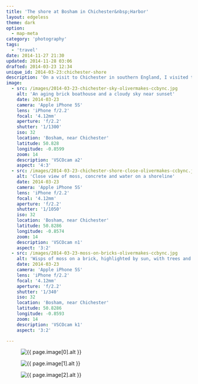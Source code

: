 ```yaml
---
title: 'The shore at Bosham in Chichester&nbsp;Harbor'
layout: edgeless
theme: dark
option:
  - map-meta
category: 'photography'
tags:
  - 'travel'
date: 2014-11-27 21:30
updated: 2014-11-28 03:06
drafted: 2014-03-23 12:34
unique_id: 2014-03-23:chichester-shore
description: 'On a visit to Chichester in southern England, I visited the waterside at Bosham.'
image:
  - src: /images/2014-03-23-chichester-sky-olivermakes-ccbync.jpg
    alt: 'An aging brick boathouse and a cloudy sky near sunset'
    date: 2014-03-23
    camera: 'Apple iPhone 5S'
    lens: 'iPhone f/2.2'
    focal: '4.12mm'
    aperture: 'f/2.2'
    shutter: '1/1300'
    iso: 32
    location: 'Bosham, near Chichester'
    latitude: 50.828
    longitude: -0.8599
    zoom: 14
    description: 'VSCOcam a2'
    aspect: '4:3'
  - src: /images/2014-03-23-chichester-shore-close-olivermakes-ccbync.jpg
    alt: 'Close view of moss, concrete and water on a shoreline'
    date: 2014-03-23
    camera: 'Apple iPhone 5S'
    lens: 'iPhone f/2.2'
    focal: '4.12mm'
    aperture: 'f/2.2'
    shutter: '1/1050'
    iso: 32
    location: 'Bosham, near Chichester'
    latitude: 50.8286
    longitude: -0.8574
    zoom: 14
    description: 'VSCOcam n1'
    aspect: '3:2'
  - src: /images/2014-03-23-moss-on-bricks-olivermakes-ccbync.jpg
    alt: 'Wisps of moss on a brick, highlighted by sun, with trees and sky far in the background'
    date: 2014-03-23
    camera: 'Apple iPhone 5S'
    lens: 'iPhone f/2.2'
    focal: '4.12mm'
    aperture: 'f/2.2'
    shutter: '1/340'
    iso: 32
    location: 'Bosham, near Chichester'
    latitude: 50.8286
    longitude: -0.8593
    zoom: 14
    description: 'VSCOcam k1'
    aspect: '3:2'

---
```


<figure class="image--wide">
  <img
    src="{{ page.image[0].src | imgix_url: w: 720, q: 60 }}"
    sizes="{{ site.sizes }}"
    srcset="{% for source in site.srcset %}{{ page.image[0].src | imgix_url: w: site.srcset[forloop.index0], q: 60 }} {{ site.srcset[forloop.index0] }}w{% if forloop.last == false %}, {% endif %}{% endfor %}"
    alt="{{ page.image[0].alt }}">
</figure>

<div class="grid--wide">
  <figure class="grid-figure">
    <img
      src="{{ page.image[1].src | imgix_url: w: 640, q: 50 }}"
      sizes="{{ site.sizes_grid2 }}"
      srcset="{% for source in site.srcset_grid2 %}{{ page.image[1].src | imgix_url: w: site.srcset_grid2[forloop.index0], q: 50 }} {{ site.srcset_grid2[forloop.index0] }}w{% if forloop.last == false %}, {% endif %}{% endfor %}"
      alt="{{ page.image[1].alt }}">
  </figure>
  <figure class="grid-figure">
    <img
      src="{{ page.image[2].src | imgix_url: w: 640, q: 50 }}"
      sizes="{{ site.sizes_grid2 }}"
      srcset="{% for source in site.srcset_grid2 %}{{ page.image[2].src | imgix_url: w: site.srcset_grid2[forloop.index0], q: 50 }} {{ site.srcset_grid2[forloop.index0] }}w{% if forloop.last == false %}, {% endif %}{% endfor %}"
      alt="{{ page.image[2].alt }}">
  </figure>
</div>
